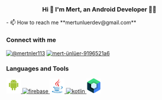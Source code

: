 <h3 align="center">Hi 👋 I'm Mert, an Android Developer 👨‍💻</h3>
- 📫 How to reach me **mertunluerdev@gmail.com**
<h3 align="left">Connect with me</h3>
<p align="left">
<a href="https://medium.com/@mertunluer" target="blank"><img align="center" src="https://raw.githubusercontent.com/rahuldkjain/github-profile-readme-generator/master/src/images/icons/Social/medium.svg" alt="@mertnler113" height="30" width="40" /></a>
<a href="https://www.linkedin.com/in/mert-ünlüer-5a518928a/" target="blank"><img align="center" src="https://raw.githubusercontent.com/rahuldkjain/github-profile-readme-generator/master/src/images/icons/Social/linked-in-alt.svg" alt="mert-ünlüer-9196521a6" height="30" width="40" /></a>
</p>
<h3 align="left">Languages and Tools</h3>
<p align="left"> 
<a href="https://developer.android.com" target="_blank" rel="noreferrer"> <img src="https://raw.githubusercontent.com/devicons/devicon/master/icons/android/android-original-wordmark.svg" alt="android" width="40" height="40"/> </a> 
<a href="https://firebase.google.com/" target="_blank" rel="noreferrer"> <img src="https://www.vectorlogo.zone/logos/firebase/firebase-icon.svg" alt="firebase" width="40" height="40"/> </a> 
<a href="https://www.java.com" target="_blank" rel="noreferrer"> <img src="https://raw.githubusercontent.com/devicons/devicon/master/icons/java/java-original.svg" alt="java" width="40" height="40"/> </a> 
<a href="https://kotlinlang.org" target="_blank" rel="noreferrer"> <img src="https://www.vectorlogo.zone/logos/kotlinlang/kotlinlang-icon.svg" alt="kotlin" width="40" height="40"/> </a>
<a href="https://developer.android.com/jetpack/compose" target="_blank" rel="noreferrer"> <img src="https://raw.githubusercontent.com/devicons/devicon/master/icons/jetpackcompose/jetpackcompose-original.svg" alt="jetpack compose" width="40" height="40"/> </a>
</p>
